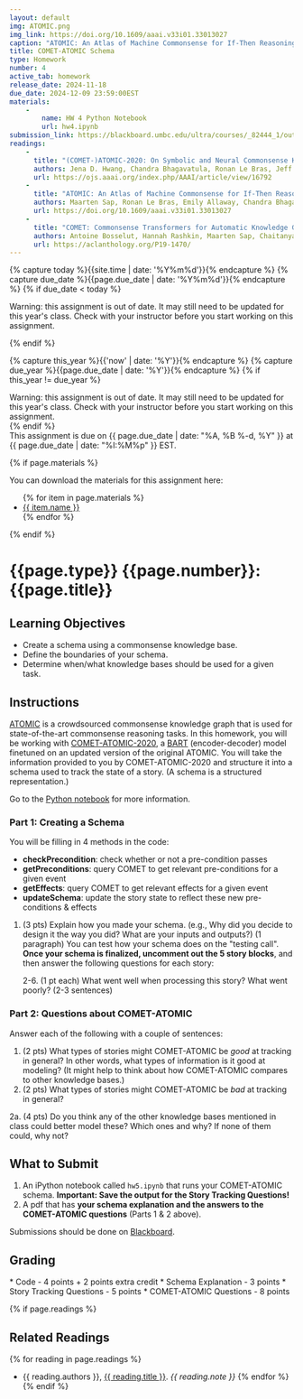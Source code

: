 ```yaml
---
layout: default
img: ATOMIC.png
img_link: https://doi.org/10.1609/aaai.v33i01.33013027
caption: "ATOMIC: An Atlas of Machine Commonsense for If-Then Reasoning"
title: COMET-ATOMIC Schema
type: Homework
number: 4
active_tab: homework
release_date: 2024-11-18
due_date: 2024-12-09 23:59:00EST
materials:
    - 
        name: HW 4 Python Notebook
        url: hw4.ipynb
submission_link: https://blackboard.umbc.edu/ultra/courses/_82444_1/outline/assessment/test/_7156635_1?courseId=_82444_1&gradeitemView=details
readings:
    -
      title: "(COMET-)ATOMIC-2020: On Symbolic and Neural Commonsense Knowledge Graphs"
      authors: Jena D. Hwang, Chandra Bhagavatula, Ronan Le Bras, Jeff Da, Keisuke Sakaguchi, Antoine Bosselut, and Yejin Choi
      url: https://ojs.aaai.org/index.php/AAAI/article/view/16792
    -
      title: "ATOMIC: An Atlas of Machine Commonsense for If-Then Reasoning"
      authors: Maarten Sap, Ronan Le Bras, Emily Allaway, Chandra Bhagavatula, Nicholas Lourie, Hannah Rashkin, Brendan Roof, Noah A. Smith, and Yejin Choi
      url: https://doi.org/10.1609/aaai.v33i01.33013027
    -
      title: "COMET: Commonsense Transformers for Automatic Knowledge Graph Construction"
      authors: Antoine Bosselut, Hannah Rashkin, Maarten Sap, Chaitanya Malaviya, Asli Celikyilmaz, and Yejin Choi
      url: https://aclanthology.org/P19-1470/
---
```


<!-- Check whether the assignment is ready to release -->
{% capture today %}{{site.time | date: '%Y%m%d'}}{% endcapture %}
{% capture due_date %}{{page.due_date | date: '%Y%m%d'}}{% endcapture %}
{% if due_date < today %} 
<div class="alert alert-danger">

Warning: this assignment is out of date.  It may still need to be updated for this year's class.  Check with your instructor before you start working on this assignment.
</div>
{% endif %}
<!-- End of check whether the assignment is up to date -->


<!-- Check whether the assignment is up to date -->
{% capture this_year %}{{'now' | date: '%Y'}}{% endcapture %}
{% capture due_year %}{{page.due_date | date: '%Y'}}{% endcapture %}
{% if this_year != due_year %} 
<div class="alert alert-danger">
Warning: this assignment is out of date.  It may still need to be updated for this year's class.  Check with your instructor before you start working on this assignment.
</div>
{% endif %}
<!-- End of check whether the assignment is up to date -->


<div class="alert alert-info">
This assignment is due on {{ page.due_date | date: "%A, %B %-d, %Y" }} at {{ page.due_date | date: "%I:%M%p" }} EST. 
</div>

{% if page.materials %}
<div class="alert alert-info">
You can download the materials for this assignment here:
<ul>
{% for item in page.materials %}
<li><a href="{{item.url}}">{{ item.name }}</a></li>
{% endfor %}
</ul>
</div>
{% endif %}

<!--TODO!!!! 1) Add a diagram of the flow of the code. 2) Give examples of fuzzy matches for those who aren't familiar with NLP tools. 3) Get rid of the punctuation for the sentence that's stored initially in the state.-->



{{page.type}} {{page.number}}: {{page.title}}
=============================================================
## Learning Objectives
* Create a schema using a commonsense knowledge base.
* Define the boundaries of your schema.
* Determine when/what knowledge bases should be used for a given task.

## Instructions

[ATOMIC](https://ojs.aaai.org/index.php/AAAI/article/view/4160) is a crowdsourced commonsense knowledge graph that is used for state-of-the-art commonsense reasoning tasks. In this homework, you will be working with [COMET-ATOMIC-2020](https://ojs.aaai.org/index.php/AAAI/article/view/16792), a [BART](https://aclanthology.org/2020.acl-main.703/) (encoder-decoder) model finetuned on an updated version of the original ATOMIC. You will take the information provided to you by COMET-ATOMIC-2020 and structure it into a schema used to track the state of a story. (A schema is a structured representation.)

Go to the [Python notebook]({{page.materials[0].url}}) for more information.

### Part 1: Creating a Schema
You will be filling in 4 methods in the code:
* **checkPrecondition**: check whether or not a pre-condition passes
* **getPreconditions**: query COMET to get relevant pre-conditions for a given event
* **getEffects**: query COMET to get relevant effects for a given event
* **updateSchema**: update the story state to reflect these new pre-conditions & effects

1. (3 pts) Explain how you made your schema. (e.g., Why did you decide to design it the way you did? What are your inputs and outputs?) (1 paragraph)
You can test how your schema does on the "testing call". **Once your schema is finalized, uncomment out the 5 story blocks**, and then answer the following questions for each story:

	2-6. (1 pt each) What went well when processing this story? What went poorly? (2-3 sentences)


### Part 2: Questions about COMET-ATOMIC
Answer each of the following with a couple of sentences:

1.   (2 pts) What types of stories might COMET-ATOMIC be *good* at tracking in general? In other words, what types of information is it good at modeling? (It might help to think about how COMET-ATOMIC compares to other knowledge bases.)
2.   (2 pts) What types of stories might COMET-ATOMIC be *bad* at tracking in general?

   2a. (4 pts) Do you think any of the other knowledge bases mentioned in class could better model these? Which ones and why? If none of them could, why not?

## What to Submit

1. An iPython notebook called `hw5.ipynb` that runs your COMET-ATOMIC schema. **Important: Save the output for the Story Tracking Questions!**
2. A pdf that has **your schema explanation and the answers to the COMET-ATOMIC questions** (Parts 1 & 2 above).

Submissions should be done on [Blackboard]({{page.submission_link}}).

## Grading
<div class="alert alert-warning" markdown="1">
* Code - 4 points + 2 points extra credit
* Schema Explanation - 3 points
* Story Tracking Questions - 5 points
* COMET-ATOMIC Questions - 8 points
</div>

{% if page.readings %} 
## Related Readings
{% for reading in page.readings %}
* {{ reading.authors }}, <a href="{{ reading.url }}">{{ reading.title }}</a>.  <i>{{ reading.note }}</i>
{% endfor %}
{% endif %}

